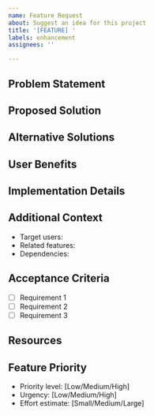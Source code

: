 ```yaml
---
name: Feature Request
about: Suggest an idea for this project
title: '[FEATURE] '
labels: enhancement
assignees: ''

---
```


## Problem Statement
<!-- A clear and concise description of what problem this feature would solve. Example: I'm always frustrated when [...] -->

## Proposed Solution
<!-- A clear and concise description of what you want to happen -->

## Alternative Solutions
<!-- A clear and concise description of any alternative solutions or features you've considered -->

## User Benefits
<!-- Describe how this feature would benefit users of the project -->

## Implementation Details
<!-- Optional: If you have specific ideas about how to implement this feature -->

## Additional Context
<!-- Add any other context, screenshots, or examples about the feature request here -->
- Target users:
- Related features:
- Dependencies:

## Acceptance Criteria
<!-- List the requirements that need to be met for this feature to be considered complete -->
- [ ] Requirement 1
- [ ] Requirement 2
- [ ] Requirement 3

## Resources
<!-- Optional: Add any relevant links, documentation, or resources -->

## Feature Priority
<!-- How important/urgent is this feature? -->
- Priority level: [Low/Medium/High]
- Urgency: [Low/Medium/High]
- Effort estimate: [Small/Medium/Large]
